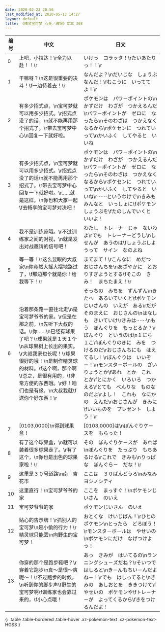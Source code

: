 ```yaml
---
date: 2020-02-23 20:56
last_modified_at: 2020-05-13 14:27
layout: default
title: 《精灵宝可梦 心金／魂银》文本 368
---
```

| 编号 | 中文 | 日文 |
| ---- | ---- | ---- |
| 0 | 上吧，小拉达！\r全力以赴！！\r | いけっ　コラッタ！\rたいあたりっ！！\r |
| 1 | 干嘛呀？\n这是很重要的决斗！\f一边待着去！\r | なんだよ？\nだいじな　しょうぶ　なんだ！\fむこうに　いっててよ！\r |
| 2 | 有多少招式点，\n宝可梦就可以用多少招式。\r招式点没了的话，\n就不能再用那个招式了。\r带去宝可梦中心\n回复一下就好啦。 | ポケモンは　パワ－ポイントの\nかずだけ　わざが　つかえるんだ\rパワ－ポイントが　ゼロに　なったら\nそのわざは　つかえなくなるから\rポケセンに　つれていって\nかいふく　してやると　いいね |
| 3 | 有多少招式点，\n宝可梦就可以用多少招式。\r招式点没了的话\n就不能再用那个招式了。\r带去宝可梦中心回复一下就好啦。\r……就是这样，\n你也和大家一起\f去畅享的宝可梦对决吧！ | ポケモンは　パワ－ポイントの\nかずだけ　わざが　つかえるんだ\rパワ－ポイントが　ゼロに　なったら\nそのわざは　つかえなくなるから\rポケセンに　つれていって\nかいふく　してやると　いいね\r⋯⋯というわけで\nきみも　みんなと　いっしょに\fポケモン　しょうぶを\fたのしんでいくと　いいよ！ |
| 4 | 我不是训练家哦。\r不过训练家之间的对视，\n就是发出对战邀请的信号吧！ | わたし　トレ－ナ－じゃ　ないわよ\rでも　トレ－ナ－どうし\nしせんが　あうのは\fしょうぶしようって　サイン　なのよね |
| 5 | 等一等！\r这么显眼的大叔家\n你竟然大摇大摆地路过了，\f那边那个就是你！给我等下！\r | まてまて！\rこんなに　めだつ　おじさんちを\nあざやかに　とおりすぎようとする\fそこの　きみ！　まちたまえ！\r |
| 6 | 沿着那条路一直往北走\n是宝可梦爷爷的家。\r但是在那之前，\n先听下大叔的话。\r你……\n已经有球果了吧？\r球果就是１天１个\n从球果树上长出的果实。\r大叔我家也长呢！\r球果很好的哦！\n是制作精灵球的材料。\f这个啊，那个啊\f总之，是很有用的，\f非常方便的东西哦。\r好！咱们也是有缘，\n大叔我就\f送你个好东西！\r | そっちの　みちを　ずんずん\nきたへ　あるいていくと\fポケモンじいさんの　いえが　ある\rだが　そのまえに　おじさんの\nはなしも　きいていけ\rきみは⋯⋯\nもう　ぼんぐりを　もっとるか？\rぼんぐり　というのは\n１にち　１こ\fぼんぐりのきに　みを　つけるのだ\rおじさんちにも　はえてるし！\rぼんぐりは　いいぞ－！\nモンスタ－ボ－ルの　ざいりょうとか\fあれ　とか　これ　とか\fとにかく　いろいろ　つかえる\fとても　べんりな　ものなのだよ\rよし！　これも　なにかの　えんだ\nおじさんが　きみに\fいいものを　プレゼント　しよう！\r |
| 7 | [0103,0000]\n得到球果盒！ | [0103,0000]は\nぼんぐりケ－スを　もらった！ |
| 8 | 有了这个球果盒，\n就可以装着很多球果走了。\r有了这个，\n你也是出色的球果家啦！\r | その　ぼんぐりケ－スが　あれば\nぼんぐりを　たっぷり　もちあるける\rこれで　きみも\nりっぱな　ぼんぐら－　だな！\r |
| 9 | 这里是３０号道路\n南　吉花市 | ここは　３０ばんどうろ\nみなみ　ヨシノシティ |
| 10 | 这里直行！\n宝可梦爷爷的家 | ここを　まっすぐ！\nポケモンじいさん　のいえ |
| 11 | 宝可梦爷爷的家 | ポケモンじいさん　のいえ |
| 12 | 贴心的告示牌！\r抓别人的宝可梦\n是小偷的行为！\r精灵球只能丟\n向野生的宝可梦！ | おとくな　けいじばん！\rひとの　ポケモン\nとったら　どろぼう！\rモンスタ－ボ－ルは　やせいの\nポケモンにだけ　なげつけよう！ |
| 13 | 你穿的那个是跑步鞋吧？\r穿着它跑步\n真～是很～爽呢～！\r不过跑步的时候，\n听到你的脚步声\f野生的宝可梦啊\f训练家也会靠过来的，\f小心点哦！ | あっ　きみが　はいてるの\nランニングシュ－ズだね？\rそいつで　はしると\nき－んもちい－んだよね－！\rでも　はしってると\nきみの　あしおとを　ききつけて\fやせいの　ポケモンや\fトレ－ナ－が　よってくるから\fきをつけるんだよ！ |
{: .table .table-bordered .table-hover .xz-pokemon-text .xz-pokemon-text-HGSS }